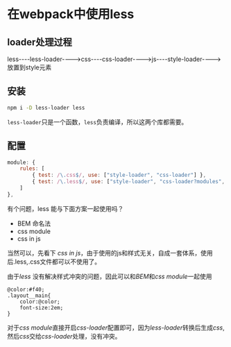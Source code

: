 # 在webpack中使用less

## loader处理过程

less----less-loader---->css----css-loader---->js----style-loader---->放置到style元素

## 安装

```bash
npm i -D less-loader less
```

`less-loader`只是一个函数，`less`负责编译，所以这两个库都需要。

## 配置

```js
module: {
    rules: [
        { test: /\.css$/, use: ["style-loader", "css-loader"] },
        { test: /\.less$/, use: ["style-loader", "css-loader?modules", "less-loader"] },
    ]
},
```

有个问题，less 能与下面方案一起使用吗？

- BEM 命名法
- css module
- css in js

当然可以，先看下 *css in js*，由于使用的js和样式无关，自成一套体系，使用后.less,.css文件都可以不使用了。

由于*less* 没有解决样式冲突的问题，因此可以和*BEM*和*css module*一起使用

```less
@color:#f40;
.layout__main{
    color:@color;
    font-size:2em;    
}
```

对于*css module*直接开启*css-loader*配置即可，因为*less-loader*转换后生成*css*,然后*css*交给*css-loader*处理，没有冲突。